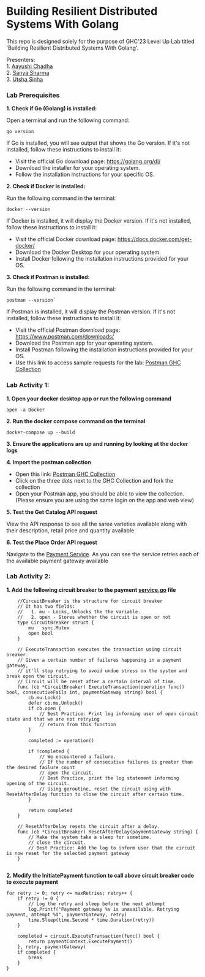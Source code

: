 # Building Resilient Distributed Systems With Golang
This repo is designed solely for the purpose of GHC'23 Level Up Lab titled 'Building Resilient Distributed Systems With Golang'.

Presenters:</br>
    1. [Aayushi Chadha](https://www.linkedin.com/in/aayushi-chadha/)</br>
    2. [Sanya Sharma](https://www.linkedin.com/in/sanyasharma2511/)</br>
    3. [Utsha Sinha](https://www.linkedin.com/in/utsha-sinha1510)</br>


### Lab Prerequisites

**1. Check if Go (Golang) is installed:**

Open a terminal and run the following command:

````
go version
````
If Go is installed, you will see output that shows the Go version. If it's not installed, follow these instructions to install it:

* Visit the official Go download page: https://golang.org/dl/
* Download the installer for your operating system.
* Follow the installation instructions for your specific OS.


**2. Check if Docker is installed:**

Run the following command in the terminal:

````
docker --version
````
If Docker is installed, it will display the Docker version. If it's not installed, follow these instructions to install it:

* Visit the official Docker download page: https://docs.docker.com/get-docker/
* Download the Docker Desktop for your operating system.
* Install Docker following the installation instructions provided for your OS.


**3. Check if Postman is installed:**

Run the following command in the terminal:

````
postman --version`
````

If Postman is installed, it will display the Postman version. If it's not installed, follow these instructions to install it:

* Visit the official Postman download page: https://www.postman.com/downloads/
* Download the Postman app for your operating system.
* Install Postman following the installation instructions provided for your OS.
* Use this link to access sample requests for the lab: [Postman GHC Collection](https://winter-star-7764.postman.co/workspace/GHC~d573817e-ed58-47c3-9649-154b689c53a5/collection/29024639-a2ec43b9-7243-4c17-9e70-c146c0b26dab?action=share&creator=29024639)


### Lab Activity 1:
**1. Open your docker desktop app or run the following command**
```
open -a Docker 
```
**2. Run the docker compose command on the terminal**
````
docker-compose up --build
````
**3. Ensure the applications are up and running by looking at the docker logs**

**4. Import the postman collection** 
* Open this link: [Postman GHC Collection](https://winter-star-7764.postman.co/workspace/GHC~d573817e-ed58-47c3-9649-154b689c53a5/collection/29024639-a2ec43b9-7243-4c17-9e70-c146c0b26dab?action=share&creator=29024639)
* Click on the three dots next to the GHC Collection and fork the collection
* Open your Postman app, you should be able to view the collection. (Please ensure you are using the same login on the app and web view)

**5. Test the Get Catalog API request**

View the API response to see all the saree varieties available along with their description, retail price and quantity available

**6. Test the Place Order API request**

Navigate to the [Payment Service](https://github.com/sanya-sharma/distributed-systems-ghc/blob/main/payment/service/service.go#L16). As you can see the service retries each of the available payment gateway available

### Lab Activity 2:

**1. Add the following circuit breaker to the payment [service.go](https://github.com/sanya-sharma/distributed-systems-ghc/blob/main/payment/service/service.go) file**

```
    //CircuitBreaker is the structure for circuit breaker
    // It has two fields:
    //   1. mu - Locks, Unlocks the the variable.
    //   2. open - Stores whether the circuit is open or not
    type CircuitBreaker struct {
        mu   sync.Mutex
        open bool
    }

    // ExecuteTransaction executes the transaction using circuit breaker.
    // Given a certain number of failures happening in a payment gateway, 
    // it'll stop retrying to avoid undue stress on the system and break open the circuit.
    // Circuit will be reset after a certain interval of time.
    func (cb *CircuitBreaker) ExecuteTransaction(operation func() bool, consecutiveFails int, paymentGateway string) bool {
        cb.mu.Lock()
        defer cb.mu.Unlock()
        if cb.open {
            // Best Practice: Print log informing user of open circuit state and that we are not retrying
            // return from this function
        }

        completed := operation()

        if !completed {
            // We encountered a failure. 
            // If the number of consecutive failures is greater than the desired failure count
            // open the circuit.
            // Best Practice, print the log statement informing opening of the circuit.
            // Using goroutine, reset the circuit using with ResetAfterDelay function to close the circuit after certain time.
        }

        return completed
    }

    // ResetAfterDelay resets the circuit after a delay.
    func (cb *CircuitBreaker) ResetAfterDelay(paymentGateway string) {
        // Make the system take a sleep for sometime. 
        // close the circuit.
        // Best Practice: Add the log to inform user that the circuit is now reset for the selected payment gateway
    }
    
```

**2. Modify the InitiatePayment function to call above circuit breaker code to execute payment**
```
for retry := 0; retry <= maxRetries; retry++ {
    if retry != 0 {
        // Log the retry and sleep before the next attempt
        log.Printf("Payment gateway %v is unavailable. Retrying payment, attempt %d", paymentGateway, retry)
        time.Sleep(time.Second * time.Duration(retry))
    }

    completed = circuit.ExecuteTransaction(func() bool {
        return paymentContext.ExecutePayment()
    }, retry, paymentGateway)
    if completed {
        break
    }
}
```
